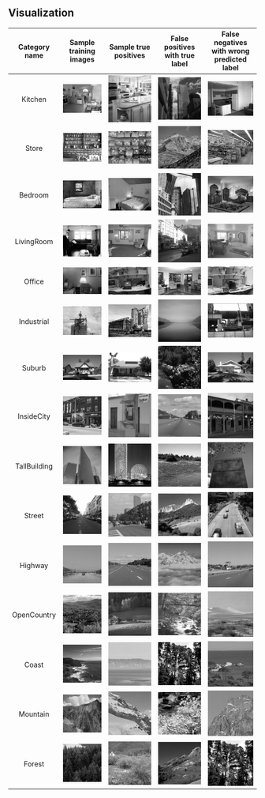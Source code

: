 ## Visualization
| Category name | Sample training images | Sample true positives | False positives with true label | False negatives with wrong predicted label |
| :-----------: | :--------------------: | :-------------------: | :-----------------------------: | :----------------------------------------: |
| Kitchen | ![](thumbnails/Kitchen_train_image_0146.jpg) | ![](thumbnails/Kitchen_TP_image_0203.jpg) | ![](thumbnails/Kitchen_FP_image_0168.jpg) | ![](thumbnails/Kitchen_FN_image_0175.jpg) |
| Store | ![](thumbnails/Store_train_image_0191.jpg) | ![](thumbnails/Store_TP_image_0297.jpg) | ![](thumbnails/Store_FP_image_0356.jpg) | ![](thumbnails/Store_FN_image_0254.jpg) |
| Bedroom | ![](thumbnails/Bedroom_train_image_0146.jpg) | ![](thumbnails/Bedroom_TP_image_0175.jpg) | ![](thumbnails/Bedroom_FP_image_0197.jpg) | ![](thumbnails/Bedroom_FN_image_0039.jpg) |
| LivingRoom | ![](thumbnails/LivingRoom_train_image_0185.jpg) | ![](thumbnails/LivingRoom_TP_image_0134.jpg) | ![](thumbnails/LivingRoom_FP_image_0147.jpg) | ![](thumbnails/LivingRoom_FN_image_0096.jpg) |
| Office | ![](thumbnails/Office_train_image_0152.jpg) | ![](thumbnails/Office_TP_image_0011.jpg) | ![](thumbnails/Office_FP_image_0040.jpg) | ![](thumbnails/Office_FN_image_0007.jpg) |
| Industrial | ![](thumbnails/Industrial_train_image_0191.jpg) | ![](thumbnails/Industrial_TP_image_0108.jpg) | ![](thumbnails/Industrial_FP_image_0169.jpg) | ![](thumbnails/Industrial_FN_image_0256.jpg) |
| Suburb | ![](thumbnails/Suburb_train_image_0191.jpg) | ![](thumbnails/Suburb_TP_image_0128.jpg) | ![](thumbnails/Suburb_FP_image_0194.jpg) | ![](thumbnails/Suburb_FN_image_0061.jpg) |
| InsideCity | ![](thumbnails/InsideCity_train_image_0152.jpg) | ![](thumbnails/InsideCity_TP_image_0054.jpg) | ![](thumbnails/InsideCity_FP_image_0068.jpg) | ![](thumbnails/InsideCity_FN_image_0040.jpg) |
| TallBuilding | ![](thumbnails/TallBuilding_train_image_0152.jpg) | ![](thumbnails/TallBuilding_TP_image_0292.jpg) | ![](thumbnails/TallBuilding_FP_image_0327.jpg) | ![](thumbnails/TallBuilding_FN_image_0084.jpg) |
| Street | ![](thumbnails/Street_train_image_0152.jpg) | ![](thumbnails/Street_TP_image_0080.jpg) | ![](thumbnails/Street_FP_image_0045.jpg) | ![](thumbnails/Street_FN_image_0269.jpg) |
| Highway | ![](thumbnails/Highway_train_image_0152.jpg) | ![](thumbnails/Highway_TP_image_0104.jpg) | ![](thumbnails/Highway_FP_image_0126.jpg) | ![](thumbnails/Highway_FN_image_0096.jpg) |
| OpenCountry | ![](thumbnails/OpenCountry_train_image_0146.jpg) | ![](thumbnails/OpenCountry_TP_image_0044.jpg) | ![](thumbnails/OpenCountry_FP_image_0133.jpg) | ![](thumbnails/OpenCountry_FN_image_0093.jpg) |
| Coast | ![](thumbnails/Coast_train_image_0146.jpg) | ![](thumbnails/Coast_TP_image_0047.jpg) | ![](thumbnails/Coast_FP_image_0296.jpg) | ![](thumbnails/Coast_FN_image_0084.jpg) |
| Mountain | ![](thumbnails/Mountain_train_image_0185.jpg) | ![](thumbnails/Mountain_TP_image_0245.jpg) | ![](thumbnails/Mountain_FP_image_0325.jpg) | ![](thumbnails/Mountain_FN_image_0279.jpg) |
| Forest | ![](thumbnails/Forest_train_image_0152.jpg) | ![](thumbnails/Forest_TP_image_0081.jpg) | ![](thumbnails/Forest_FP_image_0046.jpg) | ![](thumbnails/Forest_FN_image_0296.jpg) |

